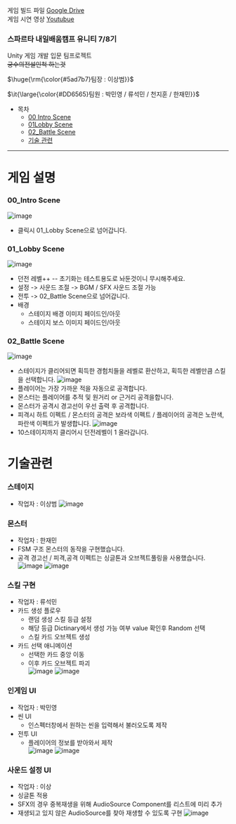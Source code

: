게임 빌드 파일 [Google Drive](https://drive.google.com/file/d/1YW1Oy8xd_1LnD1eyXGP8agmipiIaL1t1/view?usp=sharing) <br>
게임 시연 영상 [Youtubue](https://youtu.be/jbC7f0dJeow?si=R4VFNT3baBaxOJCg)

### 스파르타 내일배움캠프 유니티 7/8기  

Unity 게임 개발 입문 팀프로젝트<br>
~~궁수의전설인척 하는것~~

<p>$\huge{\rm{\color{#5ad7b7}팀장 : 이상범}}$</p>
<p>$\it{\large{\color{#DD6565}팀원 : 박민영 / 류석민 / 천지훈 / 한재민}}$</p>

- 목차
  - [00 Intro Scene](#00_intro-scene)
  - [01Lobby Scene](#01_lobby-scene)
  - [02_Battle Scene](#02_battle-scene)
  - [기술 관련](#기술관련)
---
# 게임 설명
### 00_Intro Scene
![image](https://github.com/user-attachments/assets/ebe964f3-a943-4748-b1b3-99946547e436)
- 클릭시 01_Lobby Scene으로 넘어갑니다.

### 01_Lobby Scene
![image](https://github.com/user-attachments/assets/6943964a-27c4-4d2c-b04e-29f456b3618c)
 - 던전 레벨++ -- 초기화는 테스트용도로 놔둔것이니 무시해주세요.
 - 설정 -> 사운드 조절 -> BGM / SFX 사운드 조절 가능
 - 전투 -> 02_Battle Scene으로 넘어갑니다.
 - 배경
   - 스테이지 배경 이미지 페이드인/아웃
   - 스테이지 보스 이미지 페이드인/아웃
 
### 02_Battle Scene
![image](https://github.com/user-attachments/assets/e23051b8-d91e-4ba7-9126-2077193d466a)
- 스테이지가 클리어되면 획득한 경험치들을 레벨로 환산하고, 획득한 레벨만큼 스킬을 선택합니다.
![image](https://github.com/user-attachments/assets/f0e80ddd-a983-49c7-9342-50d568633e00)
- 플레이어는 가장 가까운 적을 자동으로 공격합니다.
- 몬스터는 플레이어를 추적 및 원거리 or 근거리 공격을합니다.
- 몬스터가 공격시 경고선이 우선 출력 후 공격합니다.
- 피격시 하트 이펙트 / 몬스터의 공격은 보라색 이펙트 / 플레이어의 공격은 노란색, 파란색 이펙트가 발생합니다.
![image](https://github.com/user-attachments/assets/740e9691-fec9-475e-b254-f67702212d93)
- 10스테이지까지 클리어시 던전레벨이 1 올라갑니다.

# 기술관련
### 스테이지 
- 작업자 : 이상범
![image](https://github.com/user-attachments/assets/e35da1f4-6561-4e00-bce9-ec32fac64d77)

### 몬스터
- 작업자 : 한재민
- FSM 구조 몬스터의 동작을 구현했습니다.
- 공격 경고선 / 피격,공격 이펙트는 싱글톤과 오브젝트풀링을 사용했습니다.
![image](https://github.com/user-attachments/assets/a12f763b-b7cf-428f-9cd1-6911c3aba753)
![image](https://github.com/user-attachments/assets/8e7ca864-5764-4adc-b907-715b34197418)


### 스킬 구현
- 작업자 : 류석민
- 카드 생성 플로우
  - 랜덤 생성 스킬 등급 설정
  - 해당 등급 Dictinary에서 생성 가능 여부 value 확인후 Random 선택
  - 스킬 카드 오브젝트 생성
- 카드 선택 애니메이션
  - 선택한 카드 중앙 이동
  - 이후 카드 오브젝트 파괴<br>
![image](https://github.com/user-attachments/assets/c86ae4af-fa5f-443c-a1aa-735c3d5fab57)
![image](https://github.com/user-attachments/assets/a9ccc068-cd61-4578-981e-282807c11bde)

### 인게임 UI
- 작업자 : 박민영
- 씬 UI
  - 인스펙터창에서 원하는 씬을 입력해서 불러오도록 제작
- 전투 UI
  - 플레이어의 정보를 받아와서 제작 <br>
![image](https://github.com/user-attachments/assets/a6ab7eb9-b303-437f-9379-6cc5686e791a)
![image](https://github.com/user-attachments/assets/267f6d8a-2a54-41d8-a2f2-bf36e69c6744)

### 사운드 설정 UI
- 작업자 : 이상
- 싱글톤 적용
- SFX의 경우 중복재생을 위해 AudioSource Component를 리스트에 미리 추가
- 재생되고 있지 않은 AudioSource를 찾아 재생할 수 있도록 구현
![image](https://github.com/user-attachments/assets/5580fbb8-d699-40d5-a929-356a6b55ba43)

